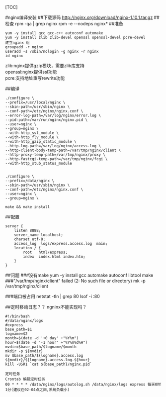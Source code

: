 [TOC]

#nginx编译安装
##下载源码
http://nginx.org/download/nginx-1.10.1.tar.gz
##检查
rpm -qa | grep nginx
rpm -e --nodeps nginx*
##准备

	yum -y install gcc gcc-c++ autoconf automake
	yum -y install zlib zlib-devel openssl openssl-devel pcre-devel
	建立nginx 组
	groupadd -r nginx
	useradd -s /sbin/nologin -g nginx -r nginx
	id nginx

zlib:nginx提供gzip模块，需要zlib库支持  
openssl:nginx提供ssl功能  
pcre:支持地址重写rewrite功能  

##编译

	./configure \
	--prefix=/usr/local/nginx \
	--sbin-path=/usr/sbin/nginx \
	--conf-path=/etc/nginx/nginx.conf \
	--error-log-path=/var/log/nginx/error.log \
	--pid-path=/var/run/nginx/nginx.pid \
	--user=nginx \
	--group=nginx \
	--with-http_ssl_module \
	--with-http_flv_module \
	--with-http_gzip_static_module \
	--http-log-path=/var/log/nginx/access.log \
	--http-client-body-temp-path=/var/tmp/nginx/client \
	--http-proxy-temp-path=/var/tmp/nginx/proxy \
	--http-fastcgi-temp-path=/var/tmp/nginx/fcgi \
	--with-http_stub_status_module


	./configure \
	--prefix=/data/nginx \
	--sbin-path=/usr/sbin/nginx \
	--conf-path=/etc/nginx/nginx.conf \
	--user=nginx \
	--group=nginx \

	make && make install

##配置

	server {
		listen 8888;
		server_name localhost;
		charset utf-8;
		access_log  logs/express.access.log  main;
		location / {
			root   html/express;
			index  index.html index.htm;
		}
	}

##问题
###没有make
yum -y install gcc automake autoconf libtool make
###"/var/tmp/nginx/client" failed (2: No such file or directory)
 mk -p /var/tmp/nginx/client

###端口被占用
netstat -tln | grep 80 
lsof -i :80


##定时移动日志？？
ngninx不能实现吗？

	#!/bin/bash
	#/data/nginx/logs
	#express
	base_path=$1 
	logname=$2
	month=$(date -d '+0 day' +"%Y%m")
	hour=$(date -d '-1 hour' +"%Y%m%d%H")
	mvdir=$base_path/$logname/$month
	mkdir -p ${mvdir}
	mv $base_path/${logname}.access.log ${mvdir}/${logname}.access.log.${hour}
	kill -USR1 `cat ${base_path}/nginx.pid`

	定时任务
	Crontab 编辑定时任务
	00 * * * * /data/nginx/logs/autolog.sh /data/nginx/logs express 每天0时1分(建议在02-04点之间,系统负载小)